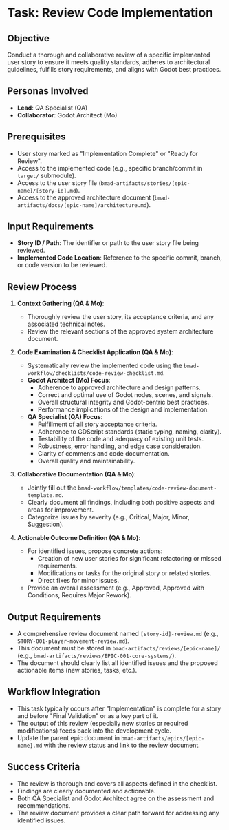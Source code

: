 # Task: Review Code Implementation

## Objective
Conduct a thorough and collaborative review of a specific implemented user story to ensure it meets quality standards, adheres to architectural guidelines, fulfills story requirements, and aligns with Godot best practices.

## Personas Involved
- **Lead**: QA Specialist (QA)
- **Collaborator**: Godot Architect (Mo)

## Prerequisites
- User story marked as "Implementation Complete" or "Ready for Review".
- Access to the implemented code (e.g., specific branch/commit in `target/` submodule).
- Access to the user story file (`bmad-artifacts/stories/[epic-name]/[story-id].md`).
- Access to the approved architecture document (`bmad-artifacts/docs/[epic-name]/architecture.md`).

## Input Requirements
- **Story ID / Path**: The identifier or path to the user story file being reviewed.
- **Implemented Code Location**: Reference to the specific commit, branch, or code version to be reviewed.

## Review Process

1.  **Context Gathering (QA & Mo)**:
    *   Thoroughly review the user story, its acceptance criteria, and any associated technical notes.
    *   Review the relevant sections of the approved system architecture document.

2.  **Code Examination & Checklist Application (QA & Mo)**:
    *   Systematically review the implemented code using the `bmad-workflow/checklists/code-review-checklist.md`.
    *   **Godot Architect (Mo) Focus**:
        *   Adherence to approved architecture and design patterns.
        *   Correct and optimal use of Godot nodes, scenes, and signals.
        *   Overall structural integrity and Godot-centric best practices.
        *   Performance implications of the design and implementation.
    *   **QA Specialist (QA) Focus**:
        *   Fulfillment of all story acceptance criteria.
        *   Adherence to GDScript standards (static typing, naming, clarity).
        *   Testability of the code and adequacy of existing unit tests.
        *   Robustness, error handling, and edge case consideration.
        *   Clarity of comments and code documentation.
        *   Overall quality and maintainability.

3.  **Collaborative Documentation (QA & Mo)**:
    *   Jointly fill out the `bmad-workflow/templates/code-review-document-template.md`.
    *   Clearly document all findings, including both positive aspects and areas for improvement.
    *   Categorize issues by severity (e.g., Critical, Major, Minor, Suggestion).

4.  **Actionable Outcome Definition (QA & Mo)**:
    *   For identified issues, propose concrete actions:
        *   Creation of new user stories for significant refactoring or missed requirements.
        *   Modifications or tasks for the original story or related stories.
        *   Direct fixes for minor issues.
    *   Provide an overall assessment (e.g., Approved, Approved with Conditions, Requires Major Rework).

## Output Requirements
- A comprehensive review document named `[story-id]-review.md` (e.g., `STORY-001-player-movement-review.md`).
- This document must be stored in `bmad-artifacts/reviews/[epic-name]/` (e.g., `bmad-artifacts/reviews/EPIC-001-core-systems/`).
- The document should clearly list all identified issues and the proposed actionable items (new stories, tasks, etc.).

## Workflow Integration
- This task typically occurs after "Implementation" is complete for a story and before "Final Validation" or as a key part of it.
- The output of this review (especially new stories or required modifications) feeds back into the development cycle.
- Update the parent epic document in `bmad-artifacts/epics/[epic-name].md` with the review status and link to the review document.

## Success Criteria
- The review is thorough and covers all aspects defined in the checklist.
- Findings are clearly documented and actionable.
- Both QA Specialist and Godot Architect agree on the assessment and recommendations.
- The review document provides a clear path forward for addressing any identified issues.

